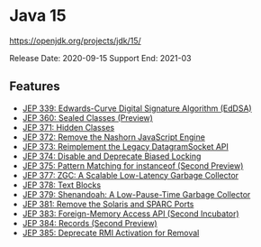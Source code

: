 Java 15
=======
https://openjdk.org/projects/jdk/15/

Release Date: 2020-09-15
Support End:  2021-03

## Features
- [JEP 339: Edwards-Curve Digital Signature Algorithm (EdDSA)](https://openjdk.org/jeps/339)
- [JEP 360: Sealed Classes (Preview)](https://openjdk.org/jeps/360)
- [JEP 371: Hidden Classes](https://openjdk.org/jeps/371)
- [JEP 372: Remove the Nashorn JavaScript Engine](https://openjdk.org/jeps/372)
- [JEP 373: Reimplement the Legacy DatagramSocket API](https://openjdk.org/jeps/373)
- [JEP 374: Disable and Deprecate Biased Locking](https://openjdk.org/jeps/374)
- [JEP 375: Pattern Matching for instanceof (Second Preview)](https://openjdk.org/jeps/375)
- [JEP 377: ZGC: A Scalable Low-Latency Garbage Collector](https://openjdk.org/jeps/377)
- [JEP 378: Text Blocks](https://openjdk.org/jeps/378)
- [JEP 379: Shenandoah: A Low-Pause-Time Garbage Collector](https://openjdk.org/jeps/379)
- [JEP 381: Remove the Solaris and SPARC Ports](https://openjdk.org/jeps/381)
- [JEP 383: Foreign-Memory Access API (Second Incubator)](https://openjdk.org/jeps/383)
- [JEP 384: Records (Second Preview)](https://openjdk.org/jeps/384)
- [JEP 385: Deprecate RMI Activation for Removal](https://openjdk.org/jeps/385)
